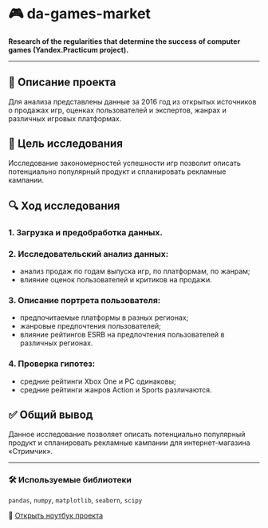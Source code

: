 # 🎮 da-games-market

**Research of the regularities that determine the success of computer games (Yandex.Practicum project).**

---

## 📌 Описание проекта
Для анализа представлены данные за 2016 год из открытых источников о продажах игр, оценках пользователей и экспертов, жанрах и различных игровых платформах.

## 🎯 Цель исследования
Исследование закономерностей успешности игр позволит описать потенциально популярный продукт и спланировать рекламные кампании.

## 🔍 Ход исследования

### 1. Загрузка и предобработка данных.

### 2. Исследовательский анализ данных:
- анализ продаж по годам выпуска игр, по платформам, по жанрам;
- влияние оценок пользователей и критиков на продажи.

### 3. Описание портрета пользователя:
- предпочитаемые платформы в разных регионах;
- жанровые предпочтения пользователей;
- влияние рейтингов ESRB на предпочтения пользователей в различных регионах.

### 4. Проверка гипотез:
- средние рейтинги Xbox One и PC одинаковы;
- средние рейтинги жанров Action и Sports различаются.

## ✅ Общий вывод
Данное исследование позволяет описать потенциально популярный продукт и спланировать рекламные кампании для интернет-магазина «Стримчик».

---

### 🛠 Используемые библиотеки

`pandas`, `numpy`, `matplotlib`, `seaborn`, `scipy`

📘 [Открыть ноутбук проекта](https://github.com/AlexEgorova/da-games-market/blob/main/da-games-market.ipynb)
